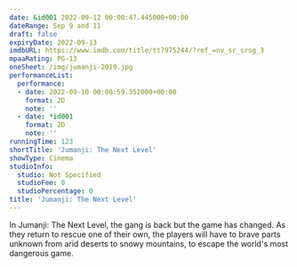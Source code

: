 ```yaml
---
date: &id001 2022-09-12 00:00:47.445000+00:00
dateRange: Sep 9 and 11
draft: false
expiryDate: 2022-09-13
imdbURL: https://www.imdb.com/title/tt7975244/?ref_=nv_sr_srsg_3
mpaaRating: PG-13
oneSheet: /img/jumanji-2019.jpg
performanceList:
  performance:
  - date: 2022-09-10 00:00:59.352000+00:00
    format: 2D
    note: ''
  - date: *id001
    format: 2D
    note: ''
runningTime: 123
shortTitle: 'Jumanji: The Next Level'
showType: Cinema
studioInfo:
  studio: Not Specified
  studioFee: 0
  studioPercentage: 0
title: 'Jumanji: The Next Level'
---
```


In Jumanji: The Next Level, the gang is back but the game has changed. As they return to rescue one of their own, the players will have to brave parts unknown from arid deserts to snowy mountains, to escape the world's most dangerous game.